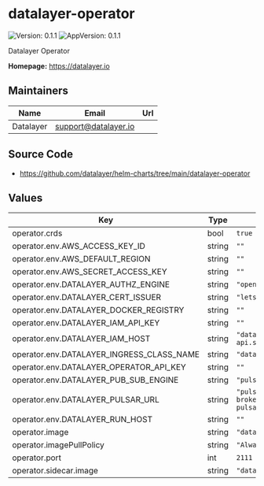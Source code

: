 # datalayer-operator

![Version: 0.1.1](https://img.shields.io/badge/Version-0.1.1-informational?style=flat-square) ![AppVersion: 0.1.1](https://img.shields.io/badge/AppVersion-0.1.1-informational?style=flat-square)

Datalayer Operator

**Homepage:** <https://datalayer.io>

## Maintainers

| Name | Email | Url |
| ---- | ------ | --- |
| Datalayer | <support@datalayer.io> |  |

## Source Code

* <https://github.com/datalayer/helm-charts/tree/main/datalayer-operator>

## Values

| Key | Type | Default | Description |
|-----|------|---------|-------------|
| operator.crds | bool | `true` |  |
| operator.env.AWS_ACCESS_KEY_ID | string | `""` |  |
| operator.env.AWS_DEFAULT_REGION | string | `""` |  |
| operator.env.AWS_SECRET_ACCESS_KEY | string | `""` |  |
| operator.env.DATALAYER_AUTHZ_ENGINE | string | `"openfga"` |  |
| operator.env.DATALAYER_CERT_ISSUER | string | `"letsencrypt"` |  |
| operator.env.DATALAYER_DOCKER_REGISTRY | string | `""` |  |
| operator.env.DATALAYER_IAM_API_KEY | string | `""` |  |
| operator.env.DATALAYER_IAM_HOST | string | `"datalayer-iam-svc.datalayer-api.svc.cluster.local:9700"` |  |
| operator.env.DATALAYER_INGRESS_CLASS_NAME | string | `"datalayer-traefik"` |  |
| operator.env.DATALAYER_OPERATOR_API_KEY | string | `""` |  |
| operator.env.DATALAYER_PUB_SUB_ENGINE | string | `"pulsar"` |  |
| operator.env.DATALAYER_PULSAR_URL | string | `"pulsar://datalayer-pulsar-broker.datalayer-pulsar.svc.cluster.local:6650"` |  |
| operator.env.DATALAYER_RUN_HOST | string | `""` |  |
| operator.image | string | `"datalayer/operator:0.1.1"` |  |
| operator.imagePullPolicy | string | `"Always"` |  |
| operator.port | int | `2111` |  |
| operator.sidecar.image | string | `"datalayer/whoami:0.0.6"` |  |

